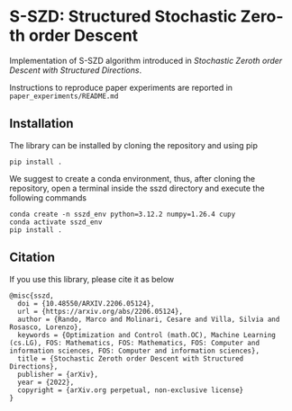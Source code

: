 # S-SZD: Structured Stochastic Zero-th order Descent
Implementation of S-SZD algorithm introduced in *Stochastic Zeroth order Descent with Structured Directions*. 


Instructions to reproduce paper experiments are reported in `paper_experiments/README.md`

## Installation
The library can be installed by cloning the repository and using pip

```
pip install .
```
We suggest to create a conda environment, thus, after cloning the repository, open a terminal inside the sszd directory and execute the following commands

```
conda create -n sszd_env python=3.12.2 numpy=1.26.4 cupy
conda activate sszd_env
pip install .
```


## Citation
If you use this library, please cite it as below
~~~
@misc{sszd,
  doi = {10.48550/ARXIV.2206.05124},
  url = {https://arxiv.org/abs/2206.05124},
  author = {Rando, Marco and Molinari, Cesare and Villa, Silvia and Rosasco, Lorenzo},
  keywords = {Optimization and Control (math.OC), Machine Learning (cs.LG), FOS: Mathematics, FOS: Mathematics, FOS: Computer and information sciences, FOS: Computer and information sciences},
  title = {Stochastic Zeroth order Descent with Structured Directions},
  publisher = {arXiv},
  year = {2022},
  copyright = {arXiv.org perpetual, non-exclusive license}
}
~~~
